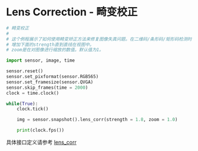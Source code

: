 Lens Correction - 畸变校正
================================

```python
# 畸变校正
#
# 这个例程展示了如何使用畸变矫正方法来修复图像失真问题。在二维码/条形码/矩形码检测时需要使用此方法。
# 增加下面的strength直到直线在视图中。
# zoom是在对图像进行缩放的数值。默认值为1。

import sensor, image, time

sensor.reset()
sensor.set_pixformat(sensor.RGB565)
sensor.set_framesize(sensor.QVGA)
sensor.skip_frames(time = 2000)
clock = time.clock()

while(True):
    clock.tick()

    img = sensor.snapshot().lens_corr(strength = 1.8, zoom = 1.0)

    print(clock.fps())

```

具体接口定义请参考 [lens_corr](../../library/canmv/image.md#lens_corr)
